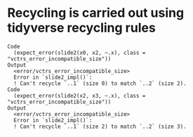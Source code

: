 # Recycling is carried out using tidyverse recycling rules

    Code
      (expect_error(slide2(x0, x2, ~.x), class = "vctrs_error_incompatible_size"))
    Output
      <error/vctrs_error_incompatible_size>
      Error in `slide2_impl()`:
      ! Can't recycle `..1` (size 0) to match `..2` (size 2).
    Code
      (expect_error(slide2(x2, x3, ~.x), class = "vctrs_error_incompatible_size"))
    Output
      <error/vctrs_error_incompatible_size>
      Error in `slide2_impl()`:
      ! Can't recycle `..1` (size 2) to match `..2` (size 3).

